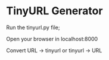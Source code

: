 TinyURL Generator
=================

Run the tinyurl.py file;

Open your browser in localhost:8000

Convert URL -> tinyurl or tinyurl -> URL